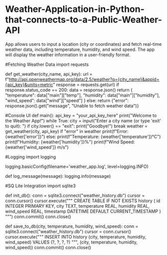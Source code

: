 # Weather-Application-in-Python-that-connects-to-a-Public-Weather-API
 App allows users to input a location (city or coordinates) and fetch real-time weather data, including temperature, humidity, and wind speed. The app will display the weather information in a user-friendly format.

#Fetching Weather Data
import requests

def get_weather(city_name, api_key):
    url = f"http://api.openweathermap.org/data/2.5/weather?q={city_name}&appid={api_key}&units=metric"
    response = requests.get(url)
    if response.status_code == 200:
        data = response.json()
        return {
            "temperature": data["main"]["temp"],
            "humidity": data["main"]["humidity"],
            "wind_speed": data["wind"]["speed"]
        }
    else:
        return {"error": response.json().get("message", "Unable to fetch weather data")}



#Console UI
def main():
    api_key = "your_api_key_here"
    print("Welcome to the Weather App!")
    while True:
        city = input("Enter a city name (or type 'exit' to quit): ")
        if city.lower() == "exit":
            print("Goodbye!")
            break
        weather = get_weather(city, api_key)
        if "error" in weather
            print(f"Error: {weather['error']}")
        else:
            print(f"Temperature: {weather['temperature']}°C")
            print(f"Humidity: {weather['humidity']}%")
            print(f"Wind Speed: {weather['wind_speed']} m/s")



#Logging
import logging

logging.basicConfig(filename='weather_app.log', level=logging.INFO)

def log_message(message):
    logging.info(message)



#SQ Lite Integration
import sqlite3

def init_db():
    conn = sqlite3.connect("weather_history.db")
    cursor = conn.cursor()
    cursor.execute("""
        CREATE TABLE IF NOT EXISTS history (
            id INTEGER PRIMARY KEY,
            city TEXT,
            temperature REAL,
            humidity REAL,
            wind_speed REAL,
            timestamp DATETIME DEFAULT CURRENT_TIMESTAMP
        )
    """)
    conn.commit()
    conn.close()

def save_to_db(city, temperature, humidity, wind_speed):
    conn = sqlite3.connect("weather_history.db")
    cursor = conn.cursor()
    cursor.execute("""
        INSERT INTO history (city, temperature, humidity, wind_speed)
        VALUES (?, ?, ?, ?)
    """, (city, temperature, humidity, wind_speed))
    conn.commit()
    conn.close()






 #
